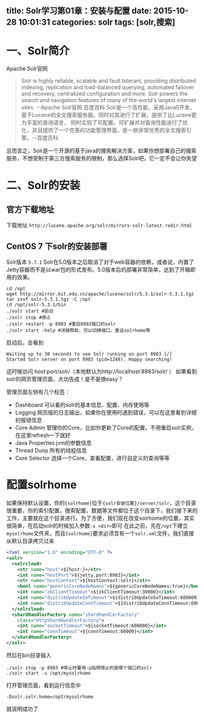 title: Solr学习第01章：安装与配置
date: 2015-10-28 10:01:31
categories: solr
tags: [solr,搜索]
---
# 一、Solr简介
Apache Solr官网
> Solr is highly reliable, scalable and fault tolerant, providing distributed indexing, 
replication and load-balanced querying, automated failover and recovery, centralized configuration and more. 
Solr powers the search and navigation features of many of the world's largest internet sites. --Apache Solr官网
百度百科
> Solr是一个高性能，采用Java5开发，基于Lucene的全文搜索服务器。同时对其进行了扩展，提供了比Lucene更为丰富的查询语言，
同时实现了可配置、可扩展并对查询性能进行了优化，并且提供了一个完善的功能管理界面，是一款非常优秀的全文搜索引擎。--百度百科

总而言之，Solr是一个开源的基于java的搜索解决方案，如果你想部署自己的搜索服务，不想受制于第三方搜索服务的限制，那么选择Solr吧，它一定不会让你失望
# 二、Solr的安装

## 官方下载地址
下载地址 `http://lucene.apache.org/solr/mirrors-solr-latest-redir.html`

## CentOS 7 下solr的安装部署
Solr版本 `5.7.1`
Solr在5.0版本之后取消了对于web容器的依赖，或者说，内置了Jetty容器而不是以war包的形式发布。5.0版本后的部署非常简单，达到了开箱即用的效果。
```
cd /opt
wget http://mirror.bit.edu.cn/apache/lucene/solr/5.3.1/solr-5.3.1.tgz
tar zxvf solr-5.3.1.tgz -C /opt
cd /opt/solr-5.3.1/bin
./solr start #启动
./solr stop #停止
./solr restart -p 8983 #重启8983端口的solr
./solr start -help #详细帮助，可以切换端口，重设solrhome等
```
启动后，会看到
```
Waiting up to 30 seconds to see Solr running on port 8983 [/]  
Started Solr server on port 8983 (pid=1248). Happy searching!
```
这时候访问 host:port/solr/（本地默认为http://localhost:8983/solr/ ） 如果看到solr的网页管理页面，大功告成！是不是很easy？

管理页面左侧有几个标签：
+ Dashboard 可以看的solr的基本信息、配置、内存使用等
+ Logging 网页版的日志输出，如果你在使用时遇到错误，可以在这里看到详细的报错信息
+ Core Admin 管理你的Core，比如你更新了Core的配置，不用重启solr实例，在这里refresh一下就好
+ Java Properties jvm的参数信息
+ Thread Dunp 所有的线程信息
+ Core Selector 选择一个Core，查看配置，进行自定义的查询等等

# 配置solrhome
如果保持默认设置，你的`{solrhome}`位于`{solr安装位置}/server/solr`，这个目录很重要，你的索引配置，搜索配置，数据等文件都位于这个目录下，我们接下来的工作，主要就在这个目录进行。为了方便，我们现在改变solrhome的位置，其实很简单，在启动solr的时候加入参数`-s <dir>`即可
在此之前，先在`/opt`下建立`mysolrhome`文件夹，而且`{solrhome}`要求必须含有一个`solr.xml`文件，我们直接从默认目录拷贝过来
```xml
<?xml version="1.0" encoding="UTF-8" ?>
<solr>
  <solrcloud>
    <str name="host">${host:}</str>
    <int name="hostPort">${jetty.port:8983}</int>
    <str name="hostContext">${hostContext:solr}</str>
    <bool name="genericCoreNodeNames">${genericCoreNodeNames:true}</bool>
    <int name="zkClientTimeout">${zkClientTimeout:30000}</int>
    <int name="distribUpdateSoTimeout">${distribUpdateSoTimeout:600000}</int>
    <int name="distribUpdateConnTimeout">${distribUpdateConnTimeout:60000}</int>
  </solrcloud>
  <shardHandlerFactory name="shardHandlerFactory"
    class="HttpShardHandlerFactory">
    <int name="socketTimeout">${socketTimeout:600000}</int>
    <int name="connTimeout">${connTimeout:60000}</int>
  </shardHandlerFactory>
</solr>
```
然后在bin目录输入
```
./solr stop -p 8983 #停止时要用-p指明停止的是哪个端口的solr
./solr start -s /opt/mysolrhome
```
打开管理页面，看到运行信息中
```
-Dsolr.solr.home=/opt/mysolrhome
```
就说明成功了
